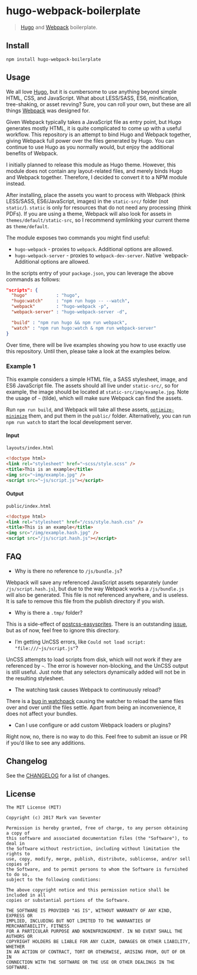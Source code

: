 # hugo-webpack-boilerplate
> [Hugo](https://gohugo.io) and [Webpack](https://webpack.js.org/) boilerplate.

## Install
`npm install hugo-webpack-boilerplate`

## Usage
We all love [Hugo](https://gohugo.io), but it is cumbersome to use anything beyond simple HTML, CSS, and JavaScript. What about LESS/SASS, ES6, minification, tree-shaking, or asset revving? Sure, you can roll your own, but these are all things [Webpack](https://webpack.js.org/) was designed for.

Given Webpack typically takes a JavaScript file as entry point, but Hugo generates mostly HTML, it is quite complicated to come up with a useful workflow. This repository is an attempt to bind Hugo and Webpack together, giving Webpack full power over the files generated by Hugo. You can continue to use Hugo as you normally would, but enjoy the additional benefits of Webpack.

I initially planned to release this module as Hugo theme. However, this module does not contain any layout-related files, and merely binds Hugo and Webpack together. Therefore, I decided to convert it to a NPM module instead.

After installing, place the assets you want to process with Webpack (think LESS/SASS, ES6/JavaScript, images) in the `static-src/` folder (not `static/`). `static` is only for resources that do not need any processing (think PDFs). If you are using a theme, Webpack will also look for assets in `themes/default/static-src`, so I recommend symlinking your current theme as `theme/default`.

The module exposes two commands you might find useful:
* `hugo-webpack` - proxies to `webpack`. Additional options are allowed.
* `hugo-webpack-server` - proxies to `webpack-dev-server`. Native `webpack-Additional options are allowed.

In the scripts entry of your `package.json`, you can leverage the above commands as follows:
```json
"scripts": {
  "hugo"           : "hugo",
  "hugo:watch"     : "npm run hugo -- --watch",
  "webpack"        : "hugo-webpack -p",
  "webpack-server" : "hugo-webpack-server -d",

  "build" : "npm run hugo && npm run webpack",
  "watch" : "npm run hugo:watch & npm run webpack-server"
}
```

Over time, there will be live examples showing you how to use exactly use this repository. Until then, please take a look at the examples below.

### Example 1
This example considers a simple HTML file, a SASS stylesheet, image, and ES6 JavaScript file. The assets should all live under `static-src/`, so for example, the image should be located at `static-src/img/example.jpg`. Note the usage of `~` (tilde), which will make sure Webpack can find the assets.

Run `npm run build`, and Webpack will take all these assets, [`optimize-minimize`](https://webpack.js.org/guides/production-build/) them, and put them in the `public/` folder. Alternatively, you can run `npm run watch` to start the local development server.

#### Input
`layouts/index.html`
```html
<!doctype html>
<link rel="stylesheet" href="~scss/style.scss" />
<title>This is an example</title>
<img src="~img/example.jpg" />
<script src="~js/script.js"></script>
```

#### Output
`public/index.html`
```html
<!doctype html>
<link rel="stylesheet" href="/css/style.hash.css" />
<title>This is an example</title>
<img src="/img/example.hash.jpg" />
<script src="/js/script.hash.js"></script>
```

## FAQ
* Why is there no reference to `/js/bundle.js`?

Webpack will save any referenced JavaScript assets separately (under `/js/script.hash.js`), but due to the way Webpack works a `/js/bundle.js` will also be generated. This file is not referenced anywhere, and is useless. It is safe to remove this file from the publish directory if you wish.

* Why is there a `.tmp/` folder?

This is a side-effect of [postcss-easysprites](https://www.npmjs.com/package/postcss-easysprites). There is an outstanding [issue](https://github.com/glebmachine/postcss-easysprites/issues/10), but as of now, feel free to ignore this directory.

* I’m getting UnCSS errors, like `Could not load script: "file:///~js/script.js"`?

UnCSS attempts to load scripts from disk, which will not work if they are referenced by `~`. The error is however non-blocking, and the UnCSS output is still useful. Just note that any selectors dynamically added will not be in the resulting stylesheet.

* The watching task causes Webpack to continuously reload?

There is a [bug in watchpack](https://github.com/webpack/watchpack/issues/25) causing the watcher to reload the same files over and over until the files settle. Apart from being an inconvenience, it does not affect your bundles.

* Can I use configure or add custom Webpack loaders or plugins?

Right now, no, there is no way to do this. Feel free to submit an issue or PR if you’d like to see any additions.

## Changelog
See the [CHANGELOG](./CHANGELOG.md) for a list of changes.

## License
    The MIT License (MIT)

    Copyright (c) 2017 Mark van Seventer

    Permission is hereby granted, free of charge, to any person obtaining a copy of
    this software and associated documentation files (the "Software"), to deal in
    the Software without restriction, including without limitation the rights to
    use, copy, modify, merge, publish, distribute, sublicense, and/or sell copies of
    the Software, and to permit persons to whom the Software is furnished to do so,
    subject to the following conditions:

    The above copyright notice and this permission notice shall be included in all
    copies or substantial portions of the Software.

    THE SOFTWARE IS PROVIDED "AS IS", WITHOUT WARRANTY OF ANY KIND, EXPRESS OR
    IMPLIED, INCLUDING BUT NOT LIMITED TO THE WARRANTIES OF MERCHANTABILITY, FITNESS
    FOR A PARTICULAR PURPOSE AND NONINFRINGEMENT. IN NO EVENT SHALL THE AUTHORS OR
    COPYRIGHT HOLDERS BE LIABLE FOR ANY CLAIM, DAMAGES OR OTHER LIABILITY, WHETHER
    IN AN ACTION OF CONTRACT, TORT OR OTHERWISE, ARISING FROM, OUT OF OR IN
    CONNECTION WITH THE SOFTWARE OR THE USE OR OTHER DEALINGS IN THE SOFTWARE.